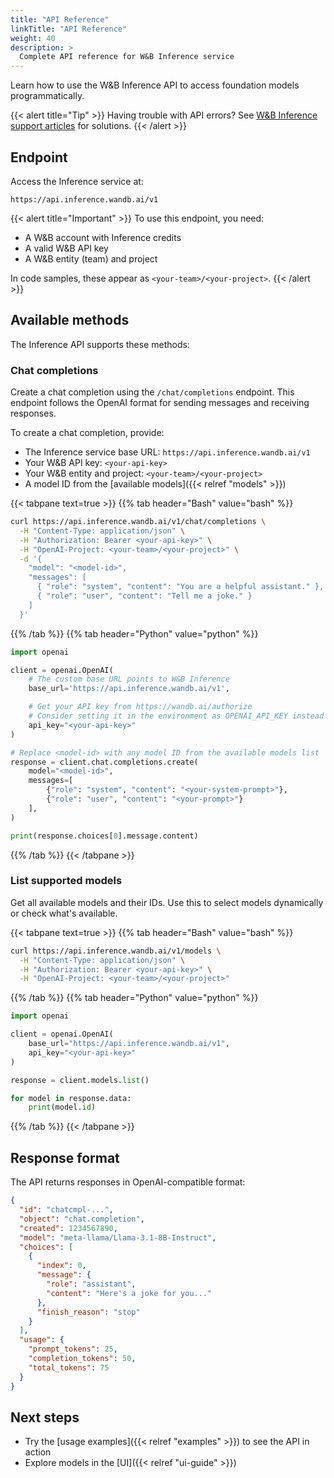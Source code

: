 ```yaml
---
title: "API Reference"
linkTitle: "API Reference"
weight: 40
description: >
  Complete API reference for W&B Inference service
---
```


Learn how to use the W&B Inference API to access foundation models programmatically.

{{< alert title="Tip" >}}
Having trouble with API errors? See [W&B Inference support articles](/support/inference/) for solutions.
{{< /alert >}}

## Endpoint

Access the Inference service at:

```plaintext
https://api.inference.wandb.ai/v1
```

{{< alert title="Important" >}}
To use this endpoint, you need:
- A W&B account with Inference credits
- A valid W&B API key
- A W&B entity (team) and project

In code samples, these appear as `<your-team>/<your-project>`.
{{< /alert >}}

## Available methods

The Inference API supports these methods:

### Chat completions

Create a chat completion using the `/chat/completions` endpoint. This endpoint follows the OpenAI format for sending messages and receiving responses.

To create a chat completion, provide:
- The Inference service base URL: `https://api.inference.wandb.ai/v1`
- Your W&B API key: `<your-api-key>`
- Your W&B entity and project: `<your-team>/<your-project>`
- A model ID from the [available models]({{< relref "models" >}})

{{< tabpane text=true >}}
{{% tab header="Bash" value="bash" %}}

```bash
curl https://api.inference.wandb.ai/v1/chat/completions \
  -H "Content-Type: application/json" \
  -H "Authorization: Bearer <your-api-key>" \
  -H "OpenAI-Project: <your-team>/<your-project>" \
  -d '{
    "model": "<model-id>",
    "messages": [
      { "role": "system", "content": "You are a helpful assistant." },
      { "role": "user", "content": "Tell me a joke." }
    ]
  }'
```

{{% /tab %}}
{{% tab header="Python" value="python" %}}

```python
import openai

client = openai.OpenAI(
    # The custom base URL points to W&B Inference
    base_url='https://api.inference.wandb.ai/v1',

    # Get your API key from https://wandb.ai/authorize
    # Consider setting it in the environment as OPENAI_API_KEY instead for safety
    api_key="<your-api-key>"
)

# Replace <model-id> with any model ID from the available models list
response = client.chat.completions.create(
    model="<model-id>",
    messages=[
        {"role": "system", "content": "<your-system-prompt>"},
        {"role": "user", "content": "<your-prompt>"}
    ],
)

print(response.choices[0].message.content)
```

{{% /tab %}}
{{< /tabpane >}}

### List supported models

Get all available models and their IDs. Use this to select models dynamically or check what's available.

{{< tabpane text=true >}}
{{% tab header="Bash" value="bash" %}}

```bash
curl https://api.inference.wandb.ai/v1/models \
  -H "Content-Type: application/json" \
  -H "Authorization: Bearer <your-api-key>" \
  -H "OpenAI-Project: <your-team>/<your-project>" 
```

{{% /tab %}}
{{% tab header="Python" value="python" %}}

```python
import openai

client = openai.OpenAI(
    base_url="https://api.inference.wandb.ai/v1",
    api_key="<your-api-key>"
)

response = client.models.list()

for model in response.data:
    print(model.id)
```

{{% /tab %}}
{{< /tabpane >}}

## Response format

The API returns responses in OpenAI-compatible format:

```json
{
  "id": "chatcmpl-...",
  "object": "chat.completion",
  "created": 1234567890,
  "model": "meta-llama/Llama-3.1-8B-Instruct",
  "choices": [
    {
      "index": 0,
      "message": {
        "role": "assistant",
        "content": "Here's a joke for you..."
      },
      "finish_reason": "stop"
    }
  ],
  "usage": {
    "prompt_tokens": 25,
    "completion_tokens": 50,
    "total_tokens": 75
  }
}
```

## Next steps

- Try the [usage examples]({{< relref "examples" >}}) to see the API in action
- Explore models in the [UI]({{< relref "ui-guide" >}}) 